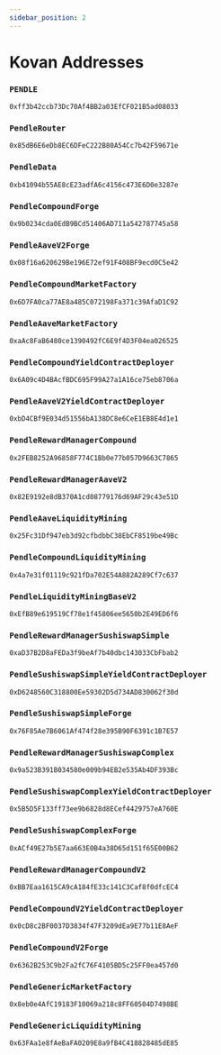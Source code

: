 ```yaml
---
sidebar_position: 2
---
```


# Kovan Addresses

### `PENDLE`
`0xff3b42ccb73Dc70Af4BB2a03EfCF021B5ad08033`

### `PendleRouter`
`0x85dB6E6eDb8EC6DFeC222B80A54Cc7b42F59671e`

### `PendleData`
`0xb41094b55AE8cE23adfA6c4156c473E6D0e3287e`

### `PendleCompoundForge`
`0x9b0234cda0EdB9BCd51406AD711a542787745a58`

### `PendleAaveV2Forge`
`0x08f16a620629Be196E72ef91F408BF9ecd0C5e42`

### `PendleCompoundMarketFactory`
`0x6D7FA0ca77AE8a485C072198Fa371c39AfaD1C92`

### `PendleAaveMarketFactory`
`0xaAc8FaB6480ce1390492fC6E9f4D3F04ea026525`

### `PendleCompoundYieldContractDeployer`
`0x6A09c4D4BAcfBDC695F99A27a1A16ce75eb8706a`

### `PendleAaveV2YieldContractDeployer`
`0xbD4CBf9E034d51556bA138DC8e6CeE1EB8E4d1e1`

### `PendleRewardManagerCompound`
`0x2FEB8252A96858F774C1Bb0e77b057D9663C7865`

### `PendleRewardManagerAaveV2`
`0x82E9192e8dB370A1cd08779176d69AF29c43e51D`

### `PendleAaveLiquidityMining`
`0x25Fc31Df947eb3d92cfbdbbC38EbCF8519be49Bc`

### `PendleCompoundLiquidityMining`
`0x4a7e31f01119c921fDa702E54A882A289Cf7c637`

### `PendleLiquidityMiningBaseV2`
`0xEfB89e619519Cf78e1f45806ee5650b2E49ED6f6`

### `PendleRewardManagerSushiswapSimple`
`0xaD37B2D8aFEDa3f9beAf7b40dbc143033CbFbab2`

### `PendleSushiswapSimpleYieldContractDeployer`
`0xD6248560C318800Ee59302D5d734AD830062f30d`

### `PendleSushiswapSimpleForge`
`0x76F85Ae7B6061Af474f28e395B90F6391c1B7E57`

### `PendleRewardManagerSushiswapComplex`
`0x9a523B391B034580e009b94EB2e535Ab4DF393Bc`

### `PendleSushiswapComplexYieldContractDeployer`
`0x5B5D5F133ff73ee9b6828d8ECef4429757eA760E`

### `PendleSushiswapComplexForge`
`0xACf49E27b5E7aa663E0B4a38D65d151f65E00B62`

### `PendleRewardManagerCompoundV2`
`0xBB7Eaa1615CA9cA184fE33c141C3Caf8f0dfcEC4`

### `PendleCompoundV2YieldContractDeployer`
`0x0cD8c2BF0037D3834f47F3209dEa9E77b11E8AeF`

### `PendleCompoundV2Forge`
`0x6362B253C9b2Fa2fC76F4105BD5c25FF0ea457d0`

### `PendleGenericMarketFactory`
`0x8eb0e4AfC19183F10069a218c8FF60504D7498BE`

### `PendleGenericLiquidityMining`
`0x63FAa1e8fAeBaFA0209E8a9fB4C418828485dE85`
